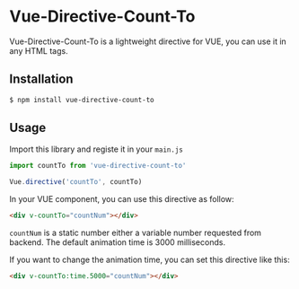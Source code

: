 # Vue-Directive-Count-To

Vue-Directive-Count-To is a lightweight directive for VUE, you can use it in any HTML tags.

## Installation

```bash
$ npm install vue-directive-count-to
```

## Usage

Import this library and registe it in your `main.js`

```js
import countTo from 'vue-directive-count-to'

Vue.directive('countTo', countTo)
```

In your VUE component, you can use this directive as follow:

```html
<div v-countTo="countNum"></div>
```

`countNum` is a static number either a variable number requested from backend. The default animation time is 3000 milliseconds.

If you want to change the animation time, you can set this directive like this:

```html
<div v-countTo:time.5000="countNum"></div>
```

